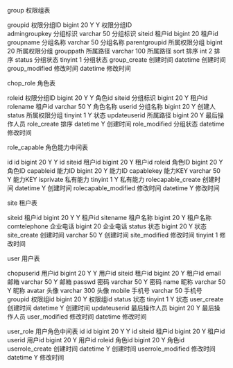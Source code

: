 group 权限组表
	
groupid	权限分组ID	bigint	20	Y	Y			权限分组ID		
admingroupkey	分组标识	        varchar	50					分组标识
siteid	        租户id	        bigint	20					租户id
groupname	分组名称	        varchar	50					分组名称
parentgroupid	所属权限分组	bigint	20					所属权限分组
grouppath	所属路径	        varchar	100					所属路径
sort		排序		int	2					排序
status		分组状态		tinyint	1					分组状态
group_create	创建时间		datetime					创建时间
group_modified	修改时间		datetime					修改时间



chop_role 角色表	

roleid		权限分组ID	bigint	20	Y	Y			角色id
siteid		分组标识		bigint	20	Y				租户id
rolename	租户id		varchar	50	Y				角色名称
userid	分组名称		bigint	20	Y				创建人
status		所属权限分组	tinyint	1	Y				状态
updateuserid	所属路径		bigint	20	Y				最后操作人员
role_create	排序		datetime		Y			创建时间
role_modified	分组状态		datetime					修改时间

role_capable 角色能力中间表

id			id	bigint	20	Y	Y			id
siteid			租户id	bigint	20	Y				租户id
roleid			角色ID	bigint	20	Y				角色ID
capableid		能力ID	bigint	20	Y				能力ID
capablekey		能力KEY	varchar	50	Y				能力KEY
isprivate		私有能力	tinyint	1	Y				私有能力
rolecapable_create	创建时间	datetime		Y			创建时间
rolecapable_modified	修改时间	datetime		Y			修改时间



site 租户表

siteid		租户id	bigint	20	Y	Y			租户id
sitename	租户名称	bigint	20	Y				租户名称
comtelephone	企业电话	bigint	20					企业电话
status		状态	bigint	20	Y				状态
site_create	创建时间	varchar	50	Y				创建时间
site_modified	修改时间	tinyint	1					修改时间



user 用户表

chopuserid	用户id		bigint	20	Y	Y			用户id
siteid		租户id		bigint	20	Y				租户id
email		邮箱		varchar	50	Y				邮箱
passwd		密码		varchar	50	Y				密码
name		昵称		varchar	50	Y				昵称
avatar		头像		varchar	300					头像
mobile		手机号		varchar	50					手机号
groupid	权限组id		bigint	20	Y				权限组id
status		状态		tinyint	1	Y				状态
user_create	创建时间		datetime		Y			创建时间
updateuserid	最后操作人员	bigint	20	Y				最后操作人员
user_modified	修改时间		datetime					修改时间



user_role 用户角色中间表
id			id	bigint	20	Y	Y			id
siteid			租户id	bigint	20	Y				租户id
userid		用户id	bigint	20	Y				用户id
roleid			角色id	bigint	20	Y				角色id
userrole_create		创建时间	datetime		Y			创建时间
userrole_modified	修改时间	datetime		Y			修改时间